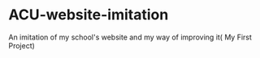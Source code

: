 # ACU-website-imitation
An imitation of my school's website and my way of improving it( My First Project)
